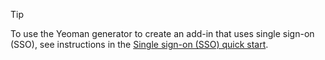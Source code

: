 > [!TIP]
> To use the Yeoman generator to create an add-in that uses single sign-on (SSO), see instructions in the [Single sign-on (SSO) quick start](../quickstarts/sso-quickstart.md).